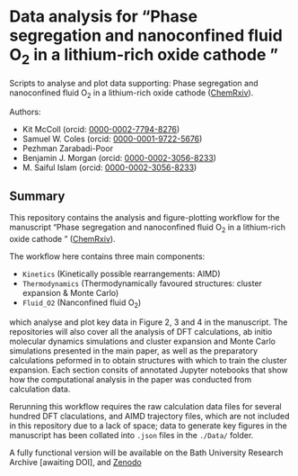 # Data analysis for &ldquo;Phase segregation and nanoconfined fluid O<sub>2</sub> in a lithium-rich oxide cathode &rdquo;
Scripts to analyse and plot data supporting: Phase segregation and nanoconfined fluid O<sub>2</sub> in a lithium-rich oxide cathode ([ChemRxiv](https://chemrxiv.org/engage/chemrxiv/article-details/65b261ab9138d23161b931bd)).

Authors:
- Kit McColl (orcid: [0000-0002-7794-8276](https://orcid.org/0000-0002-7794-8276)) 
- Samuel W. Coles (orcid: [0000-0001-9722-5676](https://orcid.org/0000-0001-9722-5676))
- Pezhman Zarabadi-Poor
- Benjamin J. Morgan (orcid: [0000-0002-3056-8233](https://orcid.org/0000-0002-3056-8233))
- M. Saiful Islam (orcid: [0000-0002-3056-8233](https://orcid.org/0000-0003-0373-116X))

## Summary
This repository contains the analysis and figure-plotting workflow for the manuscript &ldquo;Phase segregation and nanoconfined fluid O<sub>2</sub> in a lithium-rich oxide cathode &rdquo; ([ChemRxiv](https://chemrxiv.org/engage/chemrxiv/article-details/65b261ab9138d23161b931bd)).

The workflow here contains three main components: 
- `Kinetics` (Kinetically possible rearrangements: AIMD)
- `Thermodynamics` (Thermodynamically favoured structures: cluster expansion & Monte Carlo)
- `Fluid_O2` (Nanconfined fluid O<sub>2</sub>)

which analyse and plot key data in Figure 2, 3 and 4 in the manuscript. The repositories will also cover all the analysis of DFT calculations, ab initio molecular dynamics simulations and cluster expansion and Monte Carlo simulations presented in the main paper, as well as the preparatory calculations peformed in to obtain structures with which to train the cluster expansion. Each section consits of annotated Jupyter notebooks that show how the computational analysis in the paper was conducted from calculation data.

Rerunning this workflow requires the raw calculation data files for several hundred DFT claculations, and AIMD trajectory files, which are not included in this repository due to a lack of space; data to generate key figures in the manuscript has been collated into `.json` files in the `./Data/` folder. 

A fully functional version will be available on the Bath University Research Archive [awaiting DOI], and [Zenodo]([![DOI](https://zenodo.org/badge/772626463.svg)](https://zenodo.org/doi/10.5281/zenodo.11068468))


